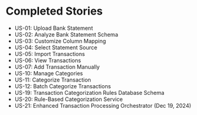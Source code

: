 # Completed Stories

- US-01: Upload Bank Statement
- US-02: Analyze Bank Statement Schema
- US-03: Customize Column Mapping
- US-04: Select Statement Source
- US-05: Import Transactions
- US-06: View Transactions
- US-07: Add Transaction Manually
- US-10: Manage Categories
- US-11: Categorize Transaction
- US-12: Batch Categorize Transactions
- US-19: Transaction Categorization Rules Database Schema
- US-20: Rule-Based Categorization Service
- US-21: Enhanced Transaction Processing Orchestrator (Dec 19, 2024)